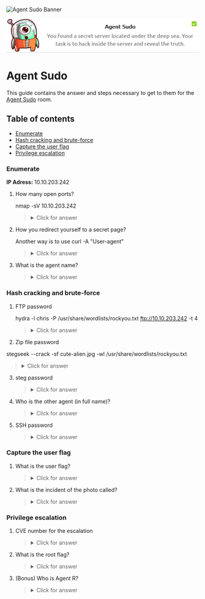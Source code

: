 ![Agent Sudo Banner](https://tryhackme.com/img/banners/default_tryhackme.png)

<p align="center">
   <img src="https://github.com/Kevinovitz/TryHackMe_Writeups/blob/main/agentsudoctf/Agent_Sudo_Cover.png" alt="Agent Sudo Logo">
</p>

# Agent Sudo

This guide contains the answer and steps necessary to get to them for the [Agent Sudo](https://tryhackme.com/room/agentsudoctf) room.

## Table of contents

- [Enumerate](#enumerate)
- [Hash cracking and brute-force](#hash-cracking-and-brute-force)
- [Capture the user flag](#capture-the-user-flag)
- [Privilege escalation ](#privilege-escalation)

### Enumerate

**IP Adress:** 10.10.203.242

1. How many open ports?

   nmap -sV 10.10.203.242


   ><details><summary>Click for answer</summary>3</details>

2. How you redirect yourself to a secret page?

   Another way is to use curl -A "User-agent"

   ><details><summary>Click for answer</summary>user-agent</details>

3. What is the agent name?



   ><details><summary>Click for answer</summary>chris</details>

### Hash cracking and brute-force



1. FTP password

   hydra -l chris -P /usr/share/wordlists/rockyou.txt ftp://10.10.203.242 -t 4


   ><details><summary>Click for answer</summary>crystal</details>

2. Zip file password

stegseek --crack -sf cute-alien.jpg -wl /usr/share/wordlists/rockyou.txt 


   ><details><summary>Click for answer</summary></details>

3. steg password



   ><details><summary>Click for answer</summary></details>

4. Who is the other agent (in full name)?



   ><details><summary>Click for answer</summary></details>

5. SSH password



   ><details><summary>Click for answer</summary>hackerrules!</details>

### Capture the user flag



1. What is the user flag?



   ><details><summary>Click for answer</summary></details>

2. What is the incident of the photo called?



   ><details><summary>Click for answer</summary></details>

### Privilege escalation 



1. CVE number for the escalation 



   ><details><summary>Click for answer</summary></details>

2. What is the root flag?



   ><details><summary>Click for answer</summary></details>

3. (Bonus) Who is Agent R?



   ><details><summary>Click for answer</summary></details>
